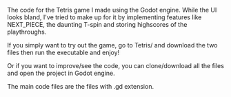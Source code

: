 The code for the Tetris game I made using the Godot engine. While the UI looks bland, I've tried to make up for it by implementing features like NEXT_PIECE, the 
daunting T-spin and storing highscores of the playthroughs.

If you simply want to try out the game, go to Tetris/ and download the two files then run the executable and enjoy!

Or if you want to improve/see the code, you can clone/download all the files and open the project in Godot engine.

The main code files are the files with .gd extension.
